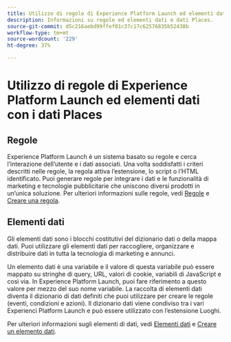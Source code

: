 ```yaml
---
title: Utilizzo di regole di Experience Platform Launch ed elementi dati con i dati Places.
description: Informazioni su regole ed elementi dati e dati Places.
source-git-commit: d5c216aebd99ffef01c37c17c62576835b52438b
workflow-type: tm+mt
source-wordcount: '229'
ht-degree: 37%

---
```



# Utilizzo di regole di Experience Platform Launch ed elementi dati con i dati Places

## Regole

Experience Platform Launch è un sistema basato su regole e cerca l’interazione dell’utente e i dati associati. Una volta soddisfatti i criteri descritti nelle regole, la regola attiva l’estensione, lo script o l’HTML identificato. Puoi generare regole per integrare i dati e le funzionalità di marketing e tecnologie pubblicitarie che uniscono diversi prodotti in un’unica soluzione. Per ulteriori informazioni sulle regole, vedi [Regole](https://experienceleague.adobe.com/docs/experience-platform/tags/ui/rules.html?lang=it) e [Creare una regola](https://experienceleague.adobe.com/docs/experience-platform/tags/ui/rules.html#create-a-rule).

## Elementi dati

Gli elementi dati sono i blocchi costitutivi del dizionario dati o della mappa dati. Puoi utilizzare gli elementi dati per raccogliere, organizzare e distribuire dati in tutta la tecnologia di marketing e annunci.

Un elemento dati è una variabile e il valore di questa variabile può essere mappato su stringhe di query, URL, valori di cookie, variabili di JavaScript e così via. In Experience Platform Launch, puoi fare riferimento a questo valore per mezzo del suo nome variabile. La raccolta di elementi dati diventa il dizionario di dati definiti che puoi utilizzare per creare le regole (eventi, condizioni e azioni). Il dizionario dati viene condiviso tra i vari Experienci Platform Launch e può essere utilizzato con l’estensione Luoghi.

Per ulteriori informazioni sugli elementi di dati, vedi [Elementi dati](https://experienceleague.adobe.com/docs/experience-platform/tags/ui/data-elements.html) e [Creare un elemento dati](https://experienceleague.adobe.com/docs/experience-platform/tags/ui/data-elements.html#create-a-data-element).


